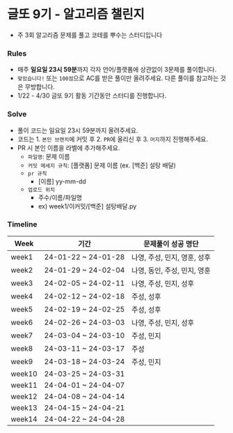 # 글또 9기 - 알고리즘 챌린지 
- 주 3회 알고리즘 문제를 풀고 코테를 뿌수는 스터디입니다

### Rules 
- 매주 **일요일 23시 59분**까지 각자 언어/플랫폼에 상관없이 3문제를 풀이합니다. 
- `맞았습니다!` 또는 `100점`으로 AC를 받은 풀이만 올려주세요. 다른 풀이를 참고하는 것은 무방합니다.
-  1/22 - 4/30 글또 9기 활동 기간동안 스터디를 진행합니다. 

### Solve
- 풀이 코드는 일요일 23시 59분까지 올려주세요.
- 코드는 1. `본인 브랜치`에 커밋 후 2. `PR`에 올리신 후 3. `머지`까지 진행해주세요.
- PR 시 본인 이름을 라벨에 추가해주세요.
  - `파일명`: 문제 이름
  - `커밋 메세지 규칙`: [플랫폼] 문제 이름 (ex. [백준] 설탕 배달)
  - `pr 규칙`
    - [이름] yy-mm-dd
  - `업로드 위치`
    - 주수/이름/파일명
    - ex) week1/이커밋/[백준] 설탕배달.py

### Timeline 
|Week|기간|문제풀이 성공 명단|
|------|---|---|
|week1|24-01-22 ~ 24-01-28|나영, 주성, 민지, 영훈, 성후|
|week2|24-01-29 ~ 24-02-04|나영, 동인, 주성, 민지, 영훈|
|week3|24-02-05 ~ 24-02-11|나영, 주성, 민지, 성후|
|week4|24-02-12 ~ 24-02-18|주성, 성후|
|week5|24-02-19 ~ 24-02-25|주성, 성후|
|week6|24-02-26 ~ 24-03-03|나영, 주성, 민지, 성후|
|week7|24-03-04 ~ 24-03-10|주성, 민지|
|week8|24-03-11 ~ 24-03-17|주성|
|week9|24-03-18 ~ 24-03-24|주성, 민지|
|week10|24-03-25 ~ 24-03-31||
|week11|24-04-01 ~ 24-04-07||
|week12|24-04-08 ~ 24-04-14||
|week13|24-04-15 ~ 24-04-21||
|week14|24-04-22 ~ 24-04-28||
